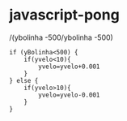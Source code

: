 # javascript-pong

/(ybolinha -500/ybolinha -500)

    if (yBolinha<500) {
        if(yvelo<10){
            yvelo=yvelo+0.001
        }
    } else {
        if(yvelo>10){
            yvelo=yvelo-0.001
        }
    }